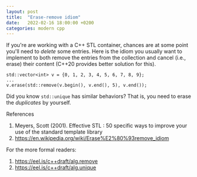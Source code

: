 ```yaml
---
layout: post
title:  "Erase-remove idiom"
date:   2022-02-16 18:00:00 +0200
categories: modern cpp
---
```

If you're are working with a C++ STL container, chances are at some point you'll need to _delete_ some entries.
Here is the idiom you usually want to implement to both remove the entries from the collection and cancel (i.e., erase) their content (C++20 provides better solution for this).
```
std::vector<int> v = {0, 1, 2, 3, 4, 5, 6, 7, 8, 9};
...
v.erase(std::remove(v.begin(), v.end(), 5), v.end());
```

Did you know `std::unique` has similar behaviors? That is, you need to erase the _duplicates_ by yourself.


References

1) Meyers, Scott (2001). Effective STL : 50 specific ways to improve your use of the standard template library
2) https://en.wikipedia.org/wiki/Erase%E2%80%93remove_idiom


For the more formal readers: 

1) https://eel.is/c++draft/alg.remove
2) https://eel.is/c++draft/alg.unique